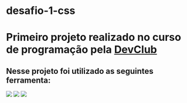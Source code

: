 # desafio-1-css
<h1>Primeiro projeto realizado no curso de programação pela <a href= https://rodolfomori.com.br>DevClub</a></h1>
<h2>Nesse projeto foi utilizado as seguintes ferramenta:</h2>
<img src= "https://img.shields.io/badge/HTML-239120?style=for-the-badge&logo=html5&logoColor=white&color=blue">
<img src= "https://img.shields.io/badge/CSS-239120?&style=for-the-badge&logo=css3&logoColor=white&color=blue">

<img src= "https://github.com/isabelPereira94/desafio-1-css/assets/139487885/770e1c85-8e15-4407-95f4-06c210d847a5">
